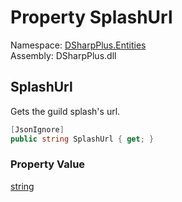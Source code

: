 # Property SplashUrl

Namespace: [DSharpPlus.Entities](DSharpPlus.Entities.md)  
Assembly: DSharpPlus.dll

## <a id="DSharpPlus_Entities_DiscordGuild_SplashUrl"></a>SplashUrl

Gets the guild splash's url.

```csharp
[JsonIgnore]
public string SplashUrl { get; }
```

### Property Value

[string](https://learn.microsoft.com/dotnet/api/system.string)

